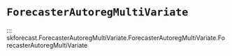 # `ForecasterAutoregMultiVariate`

::: skforecast.ForecasterAutoregMultiVariate.ForecasterAutoregMultiVariate.ForecasterAutoregMultiVariate